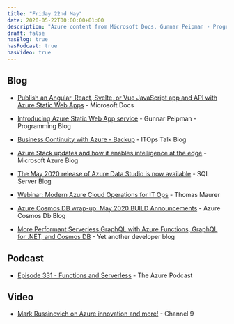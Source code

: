 ```yaml
---
title: "Friday 22nd May"
date: 2020-05-22T00:00:00+01:00
description: "Azure content from Microsoft Docs, Gunnar Peipman - Programming Blog, ITOps Talk Blog, Microsoft Azure Blog, Thomas Maurer, Yet Another Developer Blog, The Azure Podcast, Channel 9"
draft: false
hasBlog: true
hasPodcast: true
hasVideo: true
---
```


## Blog

* [Publish an Angular, React, Svelte, or Vue JavaScript app and API with Azure Static Web Apps](https://docs.microsoft.com/en-us/learn/modules/publish-app-service-static-web-app-api/?WT.mc_id=build2020_swa-frameworks-jopapa) - Microsoft Docs

* [Introducing Azure Static Web App service](https://gunnarpeipman.com/azure-static-web-app/) - Gunnar Peipman - Programming Blog

* [Business Continuity with Azure - Backup](https://techcommunity.microsoft.com/t5/itops-talk-blog/business-continuity-with-azure-backup/ba-p/1382865) - ITOps Talk Blog

* [Azure Stack updates and how it enables intelligence at the edge](https://azure.microsoft.com/en-gb/blog/azure-stack-updates-and-how-it-enables-intelligence-at-the-edge/) - Microsoft Azure Blog

* [The May 2020 release of Azure Data Studio is now available](https://cloudblogs.microsoft.com/sqlserver/2020/05/20/the-may-2020-release-of-azure-data-studio-is-now-available/) - SQL Server Blog

* [Webinar: Modern Azure Cloud Operations for IT Ops](https://www.thomasmaurer.ch/2020/05/webinar-modern-azure-cloud-operations-for-it-ops/) - Thomas Maurer

* [Azure Cosmos DB wrap-up: May 2020 BUILD Announcements](https://devblogs.microsoft.com/cosmosdb/build-2020-announcements/) - Azure Cosmos Db Blog

* [More Performant Serverless GraphQL with Azure Functions, GraphQL for .NET, and Cosmos DB](https://www.tpeczek.com/2020/05/more-performant-serverless-graphql-with.html) - Yet another developer blog

## Podcast

* [Episode 331 - Functions and Serverless](http://azpodcast.azurewebsites.net/post/Episode-331-Functions-and-Serverless) - The Azure Podcast

## Video

* [Mark Russinovich on Azure innovation and more!](https://channel9.msdn.com/Events/Build/2020/BDL104) - Channel 9

